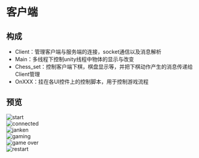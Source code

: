 # 客户端
## 构成
- Client：管理客户端与服务端的连接，socket通信以及消息解析<br>
- Main：多线程下控制unity线程中物体的显示与改变<br>
- Chess_set：控制客户端下棋，棋盘显示等，并把下棋动作产生的消息传递给Client管理<br>
- OnXXX：挂在各UI控件上的控制脚本，用于控制游戏流程<br>
## 预览
![](https://i.loli.net/2018/07/25/5b5829292cb4f.png "start")<br>
![](https://i.loli.net/2018/07/25/5b58293d784ed.png "connected")<br>
![](https://i.loli.net/2018/07/25/5b58294611024.png "janken")<br>
![](https://i.loli.net/2018/07/25/5b58294dd79e2.png "gaming")<br>
![](https://i.loli.net/2018/07/25/5b582956a32d5.png "game over")<br>
![](https://i.loli.net/2018/07/25/5b582960b3e29.png "restart")<br>